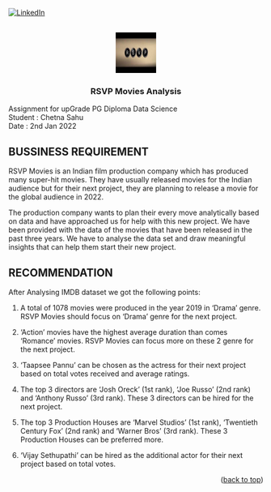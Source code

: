 <div id="top"></div>

[![LinkedIn][linkedin-shield]][linkedin-url]



<!-- PROJECT LOGO -->
<br />
<div align="center">
  <a href="https://github.com/chetnasahu-max/RSVP-Movies-Analysis.git">
    <img src="logo.jpg" alt="Logo" width="80" height="80">
  </a>

<h3 align="center">RSVP Movies Analysis</h3>

  <p align="left">
    Assignment for upGrade PG Diploma Data Science
    <br />
    Student : Chetna Sahu
    <br />
    Date : 2nd Jan 2022
    <br />
    </p>
</div>


<!-- ABOUT THE PROJECT -->
## BUSSINESS REQUIREMENT

RSVP Movies is an Indian film production company which has produced many super-hit movies. They have usually released movies for the Indian audience but for their next project, they are planning to release a movie for the global audience in 2022.

The production company wants to plan their every move analytically based on data and have approached us for help with this new project. We have been provided with the data of the movies that have been released in the past three years. We have to analyse the data set and draw meaningful insights that can help them start their new project.

## RECOMMENDATION

After Analysing IMDB dataset we got the following points: 
1) A total of 1078 movies were produced in the year 2019 in ‘Drama’ genre. RSVP Movies should focus on ‘Drama’ genre for the next project. 

2) ‘Action’ movies have the highest average duration than comes ‘Romance’ movies. RSVP Movies can focus more on these 2 genre for the next project. 

3) ‘Taapsee Pannu’ can be chosen as the actress for their next project based on total votes received and average ratings. 

4) The top 3 directors are ‘Josh Oreck’ (1st rank), ‘Joe Russo’ (2nd rank) and ‘Anthony Russo’ (3rd rank). These 3 directors can be hired for the next project. 

5) The top 3 Production Houses are ‘Marvel Studios’ (1st rank), ‘Twentieth Century Fox’ (2nd rank) and ‘Warner Bros’ (3rd rank). These 3 Production Houses can be preferred more. 

6) ‘Vijay Sethupathi’ can be hired as the additional actor for their next project based on total votes. 

<p align="right">(<a href="#top">back to top</a>)</p>


<!-- MARKDOWN LINKS & IMAGES -->
<!-- https://www.markdownguide.org/basic-syntax/#reference-style-links -->
[linkedin-shield]: https://img.shields.io/badge/-LinkedIn-black.svg?style=for-the-badge&logo=linkedin&colorB=555
[linkedin-url]: www.linkedin.com/in/chetnasahu